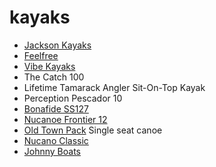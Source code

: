 # kayaks
- [Jackson Kayaks](https://jacksonkayak.com/blog/kayak/bite/)
- [Feelfree](https://feelfreeus.com/kayaks/fishing-kayaks/lure-11-5/)
- [Vibe Kayaks](https://vibekayaks.com/collections/kayaks)
- The Catch 100
- Lifetime Tamarack Angler Sit-On-Top Kayak
- Perception Pescador 10
- [Bonafide SS127](https://bonafidekayaks.com/product/kayaks/ss127/)
- [Nucanoe Frontier 12](https://www.nucanoe.com/nucanoe-frontier/)
- [Old Town Pack](http://canoeing.com/product/old-town-pack/) Single seat canoe
- [Nucano Classic](https://www.nucanoe.com/nucanoe-classic/)
- [Johnny Boats](https://jonnyboats.com/)

